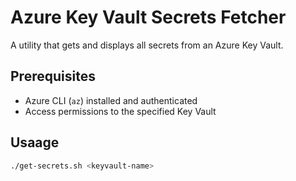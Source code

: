 # Azure Key Vault Secrets Fetcher

A utility that gets and displays all secrets from an Azure Key Vault.

## Prerequisites
- Azure CLI (`az`) installed and authenticated
- Access permissions to the specified Key Vault

## Usaage
```bash
./get-secrets.sh <keyvault-name>
```

